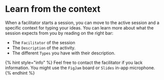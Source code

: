 # Learn from the context

When a facilitator starts a session, you can move to the active session and a specific context for typing your ideas. You can learn more about what the session expects from you by reading on the right bar:

* The `Facilitator` of the session
* The `Description` of the activity.
* The different `Types` you have with their description.

{% hint style="info" %}
Feel free to contact the facilitator if you lack information. You might use the `FigJam` board or `Slides` in-app microphone.
{% endhint %}

